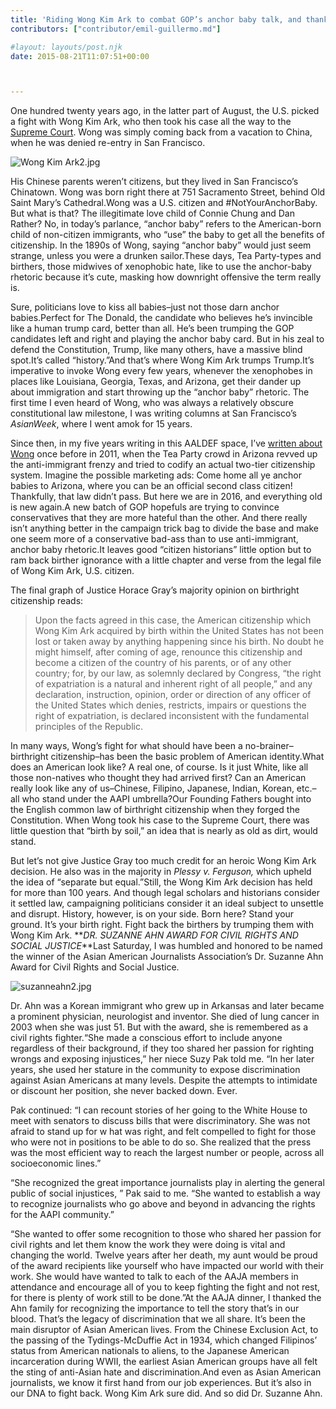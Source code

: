 ```yaml
---
title: 'Riding Wong Kim Ark to combat GOP’s anchor baby talk, and thanks to family of Dr. Suzanne Ahn'
contributors: ["contributor/emil-guillermo.md"]

#layout: layouts/post.njk
date: 2015-08-21T11:07:51+00:00



---
```


One hundred twenty years ago, in the latter part of August, the U.S. picked a
fight with Wong Kim Ark, who then took his case all the way to the [Supreme
Court][1]. Wong was simply coming back from a vacation to China, when he was
denied re-entry in San Francisco.

![Wong Kim Ark2.jpg](/uploads/Wong%20Kim%20Ark2.jpg)

His Chinese parents weren’t citizens, but they lived in San Francisco’s
Chinatown. Wong was born right there at 751 Sacramento Street, behind Old Saint
Mary’s Cathedral.Wong was a U.S. citizen and #NotYourAnchorBaby. But what is
that? The illegitimate love child of Connie Chung and Dan Rather? No, in today’s
parlance, “anchor baby” refers to the American-born child of non-citizen
immigrants, who “use” the baby to get all the benefits of citizenship. In the
1890s of Wong, saying “anchor baby” would just seem strange, unless you were a
drunken sailor.These days, Tea Party-types and birthers, those midwives of
xenophobic hate, like to use the anchor-baby rhetoric because it’s cute, masking
how downright offensive the term really is.

Sure, politicians love to kiss all babies–just not those darn anchor
babies.Perfect for The Donald, the candidate who believes he’s invincible like a
human trump card, better than all. He’s been trumping the GOP candidates left
and right and playing the anchor baby card. But in his zeal to defend the
Constitution, Trump, like many others, have a massive blind spot.It’s called
“history.”And that’s where Wong Kim Ark trumps Trump.It’s imperative to invoke
Wong every few years, whenever the xenophobes in places like Louisiana, Georgia,
Texas, and Arizona, get their dander up about immigration and start throwing up
the “anchor baby” rhetoric.  The first time I even heard of Wong, who was always
a relatively obscure constitutional law milestone, I was writing columns at San
Francisco’s _AsianWeek_, where I went amok for 15 years.

Since then, in my five years writing in this AALDEF space,
I’ve [written about
Wong](/blog/the-patron-saint-of-the-undocumented-is-an-asian-american/)
once before in 2011, when the Tea Party crowd in Arizona revved up the
anti-immigrant frenzy and tried to codify an actual two-tier citizenship system.
Imagine the possible marketing ads: Come home all ye anchor babies to Arizona,
where you can be an official second class citizen! Thankfully, that law didn’t
pass. But here we are in 2016, and everything old is new again.A new batch of
GOP hopefuls are trying to convince conservatives that they are more hateful
than the other. And there really isn’t anything better in the campaign trick bag
to divide the base and make one seem more of a conservative bad-ass than to use
anti-immigrant, anchor baby rhetoric.It leaves good “citizen historians” little
option but to ram back birther ignorance with a little chapter and verse from
the legal file of Wong Kim Ark, U.S. citizen.

The final graph of Justice Horace Gray’s majority opinion on birthright
citizenship reads:

> Upon the facts agreed in this case, the American citizenship which Wong Kim
> Ark acquired by birth within the United States has not been lost or taken away
> by anything happening since his birth. No doubt he might himself, after coming
> of age, renounce this citizenship and become a citizen of the country of his
> parents, or of any other country; for, by our law, as solemnly declared by
> Congress, “the right of expatriation is a natural and inherent right of all
> people,” and any declaration, instruction, opinion, order or direction of any
> officer of the United States which denies, restricts, impairs or questions the
> right of expatriation, is declared inconsistent with the fundamental principles
> of the Republic.

In many ways, Wong’s fight for what should have been a no-brainer–birthright
citizenship–has been the basic problem of American identity.What does an
American look like? A real one, of course. Is it just White, like all those
non-natives who thought they had arrived first? Can an American really look like
any of us–Chinese, Filipino, Japanese, Indian, Korean, etc.–all who stand under
the AAPI umbrella?Our Founding Fathers bought into the English common law of
birthright citizenship when they forged the Constitution. When Wong took his
case to the Supreme Court, there was little question that “birth by soil,” an
idea that is nearly as old as dirt, would stand.

But let’s not give Justice Gray too much credit for an heroic Wong Kim Ark
decision. He also was in the majority in _Plessy v. Ferguson,_ which upheld the
idea of “separate but equal.”Still, the Wong Kim Ark decision has held for more
than 100 years. And though legal scholars and historians consider it settled
law, campaigning politicians consider it an ideal subject to unsettle and
disrupt. History, however, is on your side. Born here? Stand your ground. It’s
your birth right. Fight back the birthers by trumping them with Wong Kim Ark.
**_DR. SUZANNE AHN AWARD FOR CIVIL RIGHTS AND SOCIAL JUSTICE_**Last Saturday, I
was humbled and honored to be named the winner of the Asian American Journalists
Association’s Dr. Suzanne Ahn Award for Civil Rights and Social Justice.

![suzanneahn2.jpg](/uploads/suzanneahn2.jpg)

Dr. Ahn was a Korean immigrant who grew up in Arkansas and later became a
prominent physician, neurologist and inventor. She died of lung cancer in 2003
when she was just 51. But with the award, she is remembered as a civil rights
fighter.“She made a conscious effort to include anyone regardless of their
background, if they too shared her passion for righting wrongs and exposing
injustices,” her niece Suzy Pak told me. “In her later years, she used her
stature in the community to expose discrimination against Asian Americans at
many levels. Despite the attempts to intimidate or discount her position, she
never backed down. Ever.

Pak continued: “I can recount stories of her going to the White House to meet
with senators to discuss bills that were discriminatory. She was not afraid to
stand up for w hat was right, and felt compelled to fight for those who were not
in positions to be able to do so. She realized that the press was the most
efficient way to reach the largest number or people, across all socioeconomic
lines.”

“She recognized the great importance journalists play in alerting the general
public of social injustices, ” Pak said to me. “She wanted to establish a way to
recognize journalists who go above and beyond in advancing the rights for the
AAPI community.”

“She wanted to offer some recognition to those who shared her passion for civil
rights and let them know the work they were doing is vital and changing the
world. Twelve years after her death, my aunt would be proud of the award
recipients like yourself who have impacted our world with their work. She would
have wanted to talk to each of the AAJA members in attendance and encourage all
of you to keep fighting the fight and not rest, for there is plenty of work
still to be done.”At the AAJA dinner, I thanked the Ahn family for recognizing
the importance to tell the story that’s in our blood. That’s the legacy of
discrimination that we all share. It’s been the main disruptor of Asian American
lives. From the Chinese Exclusion Act, to the passing of the Tydings-McDuffie
Act in 1934, which changed Filipinos’ status from American nationals to aliens,
to the Japanese American incarceration during WWII, the earliest Asian American
groups have all felt the sting of anti-Asian hate and discrimination.And even as
Asian American journalists, we know it first hand from our job experiences. But
it’s also in our DNA to fight back. Wong Kim Ark sure did. And so did Dr.
Suzanne Ahn.

[1]: https://www.law.cornell.edu/supremecourt/text/169/649
